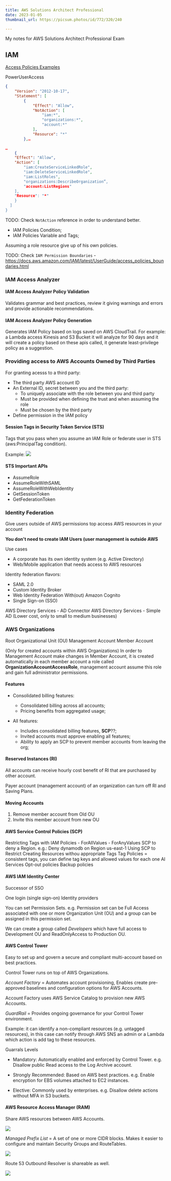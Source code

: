 ```yaml
---
title: AWS Solutions Architect Professional
date: 2023-01-05
thumbnail_url: https://picsum.photos/id/772/320/240

---
```


My notes for AWS Solutions Architect Professional Exam
<!--more-->

## IAM

[Access Policies Examples](https://docs.aws.amazon.com/IAM/latest/UserGuide/access_policies_examples.html)

PowerUserAccess

```json
{
    "Version": "2012-10-17",
    "Statement": [
        {
            "Effect": "Allow",
            "NotAction": [
                "iam:*",
                "organizations:*",
                "account:*"
            ],
            "Resource": "*"
        },…
```

```json
…   
    {
    "Effect": "Allow",
    "Action": [
        "iam:CreateServiceLinkedRole",
        "iam:DeleteServiceLinkedRole",
        "iam:ListRoles",
        "organizations:DescribeOrganization”,
        "account:ListRegions"
    ],
    "Resource": "*"
    }
  ]
}
```

TODO: Check `NotAction` reference in order to understand better.

- IAM Policies Condition;
- IAM Policies Variable and Tags;

Assuming a role resource give up of his own policies.

TODO: Check `IAM Permission Boundaries` - https://docs.aws.amazon.com/IAM/latest/UserGuide/access_policies_boundaries.html

### IAM Access Analyzer

#### IAM Access Analyzer Policy Validation

Validates grammar and best practices, review it giving warnings and errors and provide actionable recommendations.

#### IAM Access Analyzer Policy Generation

Generates IAM Policy based on logs saved on AWS CloudTrail. For example: a Lambda access Kinesis and S3 Bucket it will analyze for 90 days and it will create a policy based on these apis called, it generate least-privilege policy as a suggestion.

### Providing access to AWS Accounts Owned by Third Parties

For granting acesss to a third party:

- The third party AWS account ID
- An External ID, secret between you and the third party:
    - To uniquely associate with the role between you and third party
    - Must be provided when defining the trust and when assuming the role
    - Must be chosen by the third party
- Define permission in the IAM policy

#### Session Tags in Security Token Service (STS)

Tags that you pass when you assume an IAM Role or federate user in STS (aws:PrincipalTag condition).

Example:
![](2023-01-10-18-15-30.png)

#### STS Important APIs

- AssumeRole
- AssumeRoleWithSAML
- AssumeRoleWithWebIdentity
- GetSessionToken
- GetFederationToken

### Identity Federation

Give users outside of AWS permissions top access AWS resources in your account

**You don't need to create IAM Users (user management is outside AWS**

Use cases

- A corporate has its own identity system (e.g. Active Directory)
- Web/Mobile application that needs access to AWS resources

Identity federation flavors:

- SAML 2.0
- Custom Identity Broker
- Web Identity Federation With(out) Amazon Cognito
- Single Sign-on (SSO)


AWS Directory Services - AD Connector
AWS Directory Services - Simple AD (Lower cost, only to small to medium businesses)


### AWS Organizations

Root Organizational Unit (OU)
Management Account
Member Account

(Only for created accounts within AWS Organizations) In order to Management Account make changes in Member Account, it is created automatically in each member account a role called **OrganizationAccountAccessRole**, management account assume this role and gain full administrator permissions.

#### Features

- Consolidated billing features:
    - Consolidated billing across all accounts;
    - Pricing benefits from aggregated usage;

- All features:
    - Includes consolidated billing features, **SCP**??;
    - Invited accounts must approve enabling all features;
    - Ability to apply an SCP to prevent member accounts from leaving the org;

#### Reserved Instances (RI)

All accounts can receive hourly cost benefit of RI that are purchased by other account.

Payer account (management account) of an organization can turn off RI and Saving Plans.

#### Moving Accounts

1. Remove member account from Old OU
2. Invite this member account from new OU

#### AWS Service Control Policies (SCP)

Restricting Tags with IAM Policies
    - ForAllValues
    - ForAnyValues
SCP to deny a Region. e.g.: Deny dynamodb on Region us-east-1
Using SCP to Restrict Creating Resources withou appropriate Tags
Tag Policies = consistent tags, you can define tag keys and allowed values for each one
AI Services Opt-out policies
Backup policies

#### AWS IAM Identity Center

Successor of SSO

One login (single sign-on)
Identity providers

You can set Permission Sets. e.g. Permission set can be Full Access associated with one or more Organization Unit (OU) and a group can be assigned in this permission set.

We can create a group called _Developers_ which have full access to Development OU and ReadOnlyAccess to Production OU.

#### AWS Control Tower

Easy to set up and govern a secure and compliant multi-account based on best practices.

Control Tower runs on top of AWS Organizations.

_Account Factory_ = Automates account provisioning, Enables create pre-approved baselines and configuration options for AWS Accounts.

Account Factory uses AWS Service Catalog to provision new AWS Accounts.

_GuardRail_ = Provides ongoing governance for your Control Tower environment.

Example: it can identify a non-compliant resources (e.g. untagged resources), in this case can notify through AWS SNS an admin or a Lambda which action is add tag to these resources.

Guarrals Levels

- Mandatory: Automatically enabled and enforced by Control Tower. e.g. Disallow public Read access to the Log Archive account.

- Strongly Recommended: Based on AWS best practices. e.g. Enable encryption for EBS volumes attached to EC2 instances.

- Elective: Commonly used by enterprises. e.g. Disallow delete actions without MFA in S3 buckets.

#### AWS Resource Access Manager (RAM)

Share AWS resources between AWS Accounts.

![](2023-01-13-10-21-56.png)

_Managed Prefix List_ = A set of one or more CIDR blocks. Makes it easier to configure and maintain Security Groups and RouteTables.

![](2023-01-13-10-24-08.png)

Route 53 Outbound Resolver is shareable as well.

![](2023-01-13-10-26-29.png)
